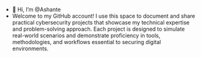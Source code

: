 - 👋 Hi, I’m @Ashante
- Welcome to my GitHub account! I use this space to document and share practical cybersecurity projects that showcase my technical expertise and problem-solving approach. Each project is designed to simulate real-world scenarios and demonstrate proficiency in tools, methodologies, and workflows essential to securing digital environments.




<!---
AshanteT/AshanteT is a ✨ special ✨ repository because its `README.md` (this file) appears on your GitHub profile.
You can click the Preview link to take a look at your changes.
--->
